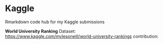 # Kaggle
Rmarkdown code hub for my Kaggle submissions

**World University Ranking**
Dataset: https://www.kaggle.com/mylesoneill/world-university-rankings
contribution: 
